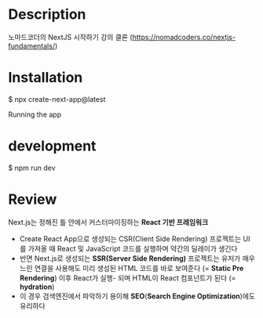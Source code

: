 # Description
노마드코더의 NextJS 시작하기 강의 클론 (https://nomadcoders.co/nextjs-fundamentals/)

# Installation
$ npx create-next-app@latest

Running the app
# development
$ npm run dev

# Review
Next.js는 정해진 틀 안에서 커스터마이징하는 **React 기반 프레임워크**
- Create React App으로 생성되는 CSR(Client Side Rendering) 프로젝트는 UI를 가져올 때 React 및 JavaScript 코드를 실행하며 약간의 딜레이가 생긴다
- 반면 Next.js로 생성되는 **SSR(Server Side Rendering)** 프로젝트는 유저가 매우 느린 연결을 사용해도 미리 생성된 HTML 코드를 바로 보여준다 (= **Static Pre Rendering**) 이후 React가 실행- 되며 HTML이 React 컴포넌트가 된다 (= **hydration**)
- 이 경우 검색엔진에서 파악하기 용이해 **SEO**(**Search Engine Optimization**)에도 유리하다
